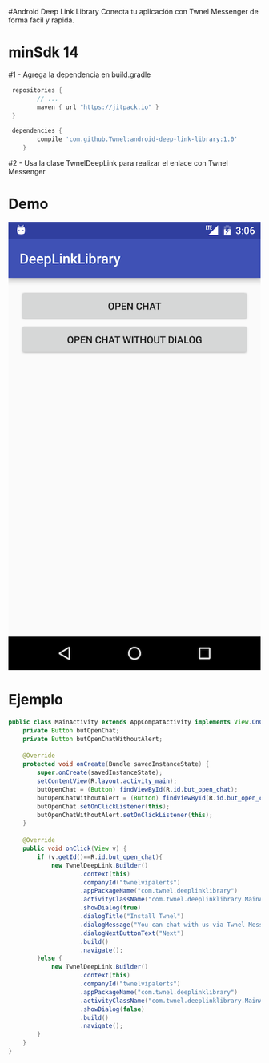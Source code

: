 #Android Deep Link Library
Conecta tu aplicación con Twnel Messenger de forma facil y rapida.

# minSdk 14

#1 - Agrega la dependencia en build.gradle

```groovy
 repositories {
        // ...
        maven { url "https://jitpack.io" }
 }
```
```groovy
 dependencies {
        compile 'com.github.Twnel:android-deep-link-library:1.0'
	}
```
#2 - Usa la clase TwnelDeepLink para realizar el enlace con Twnel Messenger

# Demo
![Alt text](https://github.com/Twnel/android-deep-link-library/blob/master/art/demo_deeplink.png)
# Ejemplo
```java
public class MainActivity extends AppCompatActivity implements View.OnClickListener {
    private Button butOpenChat;
    private Button butOpenChatWithoutAlert;

    @Override
    protected void onCreate(Bundle savedInstanceState) {
        super.onCreate(savedInstanceState);
        setContentView(R.layout.activity_main);
        butOpenChat = (Button) findViewById(R.id.but_open_chat);
        butOpenChatWithoutAlert = (Button) findViewById(R.id.but_open_chat_without_dialog);
        butOpenChat.setOnClickListener(this);
        butOpenChatWithoutAlert.setOnClickListener(this);
    }

    @Override
    public void onClick(View v) {
        if (v.getId()==R.id.but_open_chat){
            new TwnelDeepLink.Builder()
                    .context(this)
                    .companyId("twnelvipalerts")
                    .appPackageName("com.twnel.deeplinklibrary")
                    .activityClassName("com.twnel.deeplinklibrary.MainActivity")
                    .showDialog(true)
                    .dialogTitle("Install Twnel")
                    .dialogMessage("You can chat with us via Twnel Messenger 24/7")
                    .dialogNextButtonText("Next")
                    .build()
                    .navigate();
        }else {
            new TwnelDeepLink.Builder()
                    .context(this)
                    .companyId("twnelvipalerts")
                    .appPackageName("com.twnel.deeplinklibrary")
                    .activityClassName("com.twnel.deeplinklibrary.MainActivity")
                    .showDialog(false)
                    .build()
                    .navigate();
        }
    }
}

